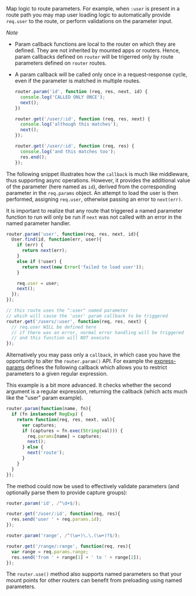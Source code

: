 Map logic to route parameters. For example, when `:user` is present in a route path you may map user loading logic to automatically provide `req.user` to the route, or perform validations on the parameter input.
  
*Note*

  * Param callback functions are local to the router on which they are defined. They are not inherited by mounted apps or routers. Hence, param callbacks defined on `router` will be trigerred only by route parameters defined on `router` routes.

  * A param callback will be called only once in a request-response cycle, even if the parameter is matched in multiple routes.

    ```js
    router.param('id', function (req, res, next, id) {
      console.log('CALLED ONLY ONCE');
      next();
    })

    router.get('/user/:id', function (req, res, next) {
      console.log('although this matches');
      next();
    });

    router.get('/user/:id', function (req, res) {
      console.log('and this matches too');
      res.end();
    });
    ```
The following snippet illustrates how the `callback` is much like middleware, thus supporting async operations. However, it provides the additional value of the parameter (here named as `id`), derived from the corresponding parameter in the `req.params` object. An attempt to load the user is then performed, assigning `req.user`, otherwise passing an error to `next(err)`.

It is important to realize that any route that triggered a named parameter function to run will only be run if `next` was not called with an error in the named parameter handler.

```js
router.param('user', function(req, res, next, id){
  User.find(id, function(err, user){
    if (err) {
      return next(err);
    }
    else if (!user) {
      return next(new Error('failed to load user'));
    }

    req.user = user;
    next();
  });
});

// this route uses the ":user" named parameter
// which will cause the 'user' param callback to be triggered
router.get('/users/:user', function(req, res, next) {
  // req.user WILL be defined here
  // if there was an error, normal error handling will be triggered
  // and this function will NOT execute
});
```

Alternatively you may pass only a `callback`, in which case you have the opportunity to alter the `router.param()` API. For example the [express-params](http://github.com/expressjs/express-params) defines the following callback which allows you to restrict parameters to a given regular expression.

This example is a bit more advanced. It checks whether the second argument is a regular expression, returning the callback (which acts much like the "user" param example).

```js
router.param(function(name, fn){
  if (fn instanceof RegExp) {
    return function(req, res, next, val){
      var captures;
      if (captures = fn.exec(String(val))) {
        req.params[name] = captures;
        next();
      } else {
        next('route');
      }
    }
  }
});
```

The method could now be used to effectively validate parameters (and optionally parse them to provide capture groups):

```js
router.param('id', /^\d+$/);

router.get('/user/:id', function(req, res){
  res.send('user ' + req.params.id);
});

router.param('range', /^(\w+)\.\.(\w+)?$/);

router.get('/range/:range', function(req, res){
  var range = req.params.range;
  res.send('from ' + range[1] + ' to ' + range[2]);
});
```

The `router.use()` method also supports named parameters so that your mount points for other routers can benefit from preloading using named parameters.
